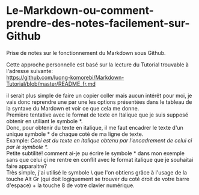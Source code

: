 # Le-Markdown-ou-comment-prendre-des-notes-facilement-sur-Github
Prise de notes sur le fonctionnement du Markdown sous Github.  
  
Cette approche personnelle est basé sur la lecture du Tutorial trouvable à l'adresse suivante:  
https://github.com/luong-komorebi/Markdown-Tutorial/blob/master/README_fr.md

il serait plus simple de faire un copier coller mais aucun intérêt pour moi, je vais donc reprendre une par une les options présentées dans le tableau de la syntaxe du Mardown et voir ce que cela me donne.  
Première tentative avec le format de texte en Italique que je suis supposé obtenir en utiliant le symbole *.  
Donc, pour obtenir du texte en italique, il me faut encadrer le texte d'un unique symbole * de chaque coté de ma ligne de texte.  
Example: *Ceci est du texte en italique obtenu par l'encadrement de celui ci par le symbole \*\.*  
Petite subtilité! comment ai-je pu écrire le symbole * dans mon exemple sans que celui çi ne rentre en conflit avec le format italique que je souhaitai faire apparaitre?  
Très simple, j'ai utilisé le symbole \ que l'on obtiens grâce à l'usage de la touche Alt Gr (qui doit logiquement se trouver du coté droit de votre barre d'espace) + la touche 8 de votre clavier numérique. 
